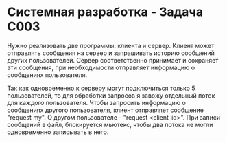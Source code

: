 # Системная разработка - Задача С003

Нужно реализовать две программы: клиента и сервер.
Клиент может отправлять сообщения на сервер и запрашивать историю сообщений других пользователей.
Сервер соответственно принимает и сохраняет эти сообщения, при необходимости отправляет информацию о сообщениях пользователя.

Так как одновременно к серверу могут подключиться только 5 пользователей, то для обработки запросов я завожу отдельный поток для каждого пользователя.
Чтобы запросить информацию о сообщениях другого пользователя, клиент отправляет сообщение "request my".
О другом пользователе - "request <client_id>".
При записи сообщений в файл, блокируется мьютекс, чтобы два потока не могли одновременно записывать в него.